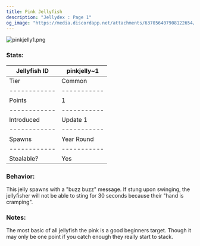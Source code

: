 ```yaml
---
title: Pink Jellyfish
description: "Jellydex : Page 1"
og_image: "https://media.discordapp.net/attachments/637056407908122654/710701432214519829/pinkjelly1.png"
---
```


![pinkjelly1.png](https://media.discordapp.net/attachments/637056407908122654/710701432214519829/pinkjelly1.png)

### Stats:

| Jellyfish ID | pinkjelly~1 |
| ------------ | ----------- |
| Tier         | Common      |
| ------------ | ----------- |
| Points       | 1           |
| ------------ | ----------- |
| Introduced   | Update 1    |
| ------------ | ----------- |
| Spawns       | Year Round  |
| ------------ | ----------- |
| Stealable?   | Yes         |

### Behavior:
This jelly spawns with a "buzz buzz" message. If stung upon swinging, the jellyfisher will not be able to sting for 30 seconds because their "hand is cramping".

### Notes:
The most basic of all jellyfish the pink is a good beginners target. Though it may only be one point if you catch enough they really start to stack.

